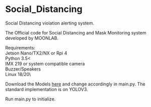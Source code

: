 # Social_Distancing
Social Distancing violation alerting system.

The Official code for Social Distancing and Mask Monitoring system developed by MOONLAB.

Requirements:\
    Jetson Nano/TX2/NX or Rpi 4\
    Python 3.5<\
    IMX 219 or system compatible camera\
    Buzzer/Speakers\
    Linux 18/20\
    
    
Download the Models [here](https://drive.google.com/drive/folders/1vASRhOe8j_COXHPyMdBPNqz3okN5HEC1?usp=sharing) and change accordingly in main.py. The standard implementation is on YOLOV3.

Run main.py to initialize.




